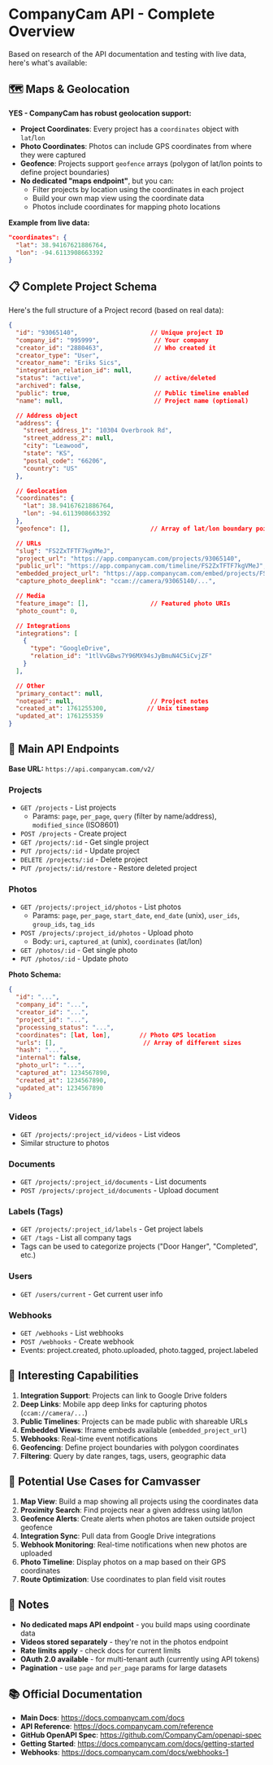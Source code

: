 # CompanyCam API - Complete Overview

Based on research of the API documentation and testing with live data, here's what's available:

## 🗺️ Maps & Geolocation

**YES - CompanyCam has robust geolocation support:**

- **Project Coordinates**: Every project has a `coordinates` object with `lat`/`lon`
- **Photo Coordinates**: Photos can include GPS coordinates from where they were captured
- **Geofence**: Projects support `geofence` arrays (polygon of lat/lon points to define project boundaries)
- **No dedicated "maps endpoint"**, but you can:
  - Filter projects by location using the coordinates in each project
  - Build your own map view using the coordinate data
  - Photos include coordinates for mapping photo locations

**Example from live data:**
```json
"coordinates": {
  "lat": 38.94167621886764,
  "lon": -94.6113908663392
}
```

## 📋 Complete Project Schema

Here's the full structure of a Project record (based on real data):

```json
{
  "id": "93065140",                    // Unique project ID
  "company_id": "995999",               // Your company
  "creator_id": "2880463",              // Who created it
  "creator_type": "User",
  "creator_name": "Eriks Sics",
  "integration_relation_id": null,
  "status": "active",                   // active/deleted
  "archived": false,
  "public": true,                       // Public timeline enabled
  "name": null,                         // Project name (optional)

  // Address object
  "address": {
    "street_address_1": "10304 Overbrook Rd",
    "street_address_2": null,
    "city": "Leawood",
    "state": "KS",
    "postal_code": "66206",
    "country": "US"
  },

  // Geolocation
  "coordinates": {
    "lat": 38.94167621886764,
    "lon": -94.6113908663392
  },
  "geofence": [],                      // Array of lat/lon boundary points

  // URLs
  "slug": "FS2ZxTFTF7kgVMeJ",
  "project_url": "https://app.companycam.com/projects/93065140",
  "public_url": "https://app.companycam.com/timeline/FS2ZxTFTF7kgVMeJ",
  "embedded_project_url": "https://app.companycam.com/embed/projects/FS2ZxTFTF7kgVMeJ",
  "capture_photo_deeplink": "ccam://camera/93065140/...",

  // Media
  "feature_image": [],                 // Featured photo URIs
  "photo_count": 0,

  // Integrations
  "integrations": [
    {
      "type": "GoogleDrive",
      "relation_id": "1tlVvGBws7Y96MX94sJyBmuN4C5iCvjZF"
    }
  ],

  // Other
  "primary_contact": null,
  "notepad": null,                     // Project notes
  "created_at": 1761255300,           // Unix timestamp
  "updated_at": 1761255359
}
```

## 🔌 Main API Endpoints

**Base URL:** `https://api.companycam.com/v2/`

### Projects
- `GET /projects` - List projects
  - Params: `page`, `per_page`, `query` (filter by name/address), `modified_since` (ISO8601)
- `POST /projects` - Create project
- `GET /projects/:id` - Get single project
- `PUT /projects/:id` - Update project
- `DELETE /projects/:id` - Delete project
- `PUT /projects/:id/restore` - Restore deleted project

### Photos
- `GET /projects/:project_id/photos` - List photos
  - Params: `page`, `per_page`, `start_date`, `end_date` (unix), `user_ids`, `group_ids`, `tag_ids`
- `POST /projects/:project_id/photos` - Upload photo
  - Body: `uri`, `captured_at` (unix), `coordinates` (lat/lon)
- `GET /photos/:id` - Get single photo
- `PUT /photos/:id` - Update photo

**Photo Schema:**
```json
{
  "id": "...",
  "company_id": "...",
  "creator_id": "...",
  "project_id": "...",
  "processing_status": "...",
  "coordinates": [lat, lon],        // Photo GPS location
  "urls": [],                        // Array of different sizes
  "hash": "...",
  "internal": false,
  "photo_url": "...",
  "captured_at": 1234567890,
  "created_at": 1234567890,
  "updated_at": 1234567890
}
```

### Videos
- `GET /projects/:project_id/videos` - List videos
- Similar structure to photos

### Documents
- `GET /projects/:project_id/documents` - List documents
- `POST /projects/:project_id/documents` - Upload document

### Labels (Tags)
- `GET /projects/:project_id/labels` - Get project labels
- `GET /tags` - List all company tags
- Tags can be used to categorize projects ("Door Hanger", "Completed", etc.)

### Users
- `GET /users/current` - Get current user info

### Webhooks
- `GET /webhooks` - List webhooks
- `POST /webhooks` - Create webhook
- Events: project.created, photo.uploaded, photo.tagged, project.labeled

## 🎯 Interesting Capabilities

1. **Integration Support**: Projects can link to Google Drive folders
2. **Deep Links**: Mobile app deep links for capturing photos (`ccam://camera/...`)
3. **Public Timelines**: Projects can be made public with shareable URLs
4. **Embedded Views**: Iframe embeds available (`embedded_project_url`)
5. **Webhooks**: Real-time event notifications
6. **Geofencing**: Define project boundaries with polygon coordinates
7. **Filtering**: Query by date ranges, tags, users, geographic data

## 🚀 Potential Use Cases for Camvasser

1. **Map View**: Build a map showing all projects using the coordinates data
2. **Proximity Search**: Find projects near a given address using lat/lon
3. **Geofence Alerts**: Create alerts when photos are taken outside project geofence
4. **Integration Sync**: Pull data from Google Drive integrations
5. **Webhook Monitoring**: Real-time notifications when new photos are uploaded
6. **Photo Timeline**: Display photos on a map based on their GPS coordinates
7. **Route Optimization**: Use coordinates to plan field visit routes

## 📝 Notes

- **No dedicated maps API endpoint** - you build maps using coordinate data
- **Videos stored separately** - they're not in the photos endpoint
- **Rate limits apply** - check docs for current limits
- **OAuth 2.0 available** - for multi-tenant auth (currently using API tokens)
- **Pagination** - use `page` and `per_page` params for large datasets

## 📚 Official Documentation

- **Main Docs**: https://docs.companycam.com/docs
- **API Reference**: https://docs.companycam.com/reference
- **GitHub OpenAPI Spec**: https://github.com/CompanyCam/openapi-spec
- **Getting Started**: https://docs.companycam.com/docs/getting-started
- **Webhooks**: https://docs.companycam.com/docs/webhooks-1
